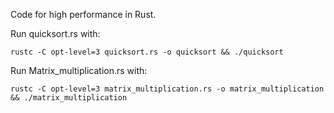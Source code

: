 Code for high performance in Rust.
<br>


Run quicksort.rs with:

```
rustc -C opt-level=3 quicksort.rs -o quicksort && ./quicksort
```

Run Matrix_multiplication.rs with:
```
rustc -C opt-level=3 matrix_multiplication.rs -o matrix_multiplication && ./matrix_multiplication
```

